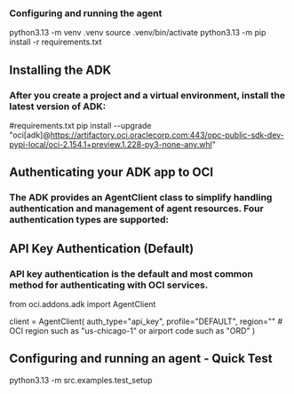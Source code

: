 ### Configuring and running the agent
python3.13 -m venv .venv
source .venv/bin/activate
python3.13 -m pip install -r requirements.txt

## Installing the ADK
### After you create a project and a virtual environment, install the latest version of ADK:
#requirements.txt
pip install --upgrade "oci[adk]@https://artifactory.oci.oraclecorp.com:443/opc-public-sdk-dev-pypi-local/oci-2.154.1+preview.1.228-py3-none-any.whl"


## Authenticating your ADK app to OCI
### The ADK provides an AgentClient class to simplify handling authentication and management of agent resources. Four authentication types are supported:

## API Key Authentication (Default)
### API key authentication is the default and most common method for authenticating with OCI services.

from oci.addons.adk import AgentClient

client = AgentClient(
    auth_type="api_key",
    profile="DEFAULT",
    region="<your-region>"  # OCI region such as "us-chicago-1" or airport code such as "ORD"
)

## Configuring and running an agent - Quick Test

python3.13 -m src.examples.test_setup  


